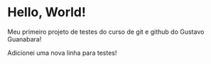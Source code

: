 # Hello, World!

Meu primeiro projeto de testes do curso de git e github do Gustavo Guanabara!

Adicionei uma nova linha para testes!
